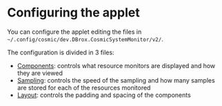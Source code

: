 # Configuring the applet

You can configure the applet editing the files in `~/.config/cosmic/dev.DBrox.CosmicSystemMonitor/v2/`.

The configuration is divided in 3 files:

- [Components](./Components.md): controls what resource monitors are displayed and how they are viewed
- [Sampling](./Sampling.md): controls the speed of the sampling and how many samples are stored for each of the resources monitored
- [Layout](./Layout.md): controls the padding and spacing of the components

